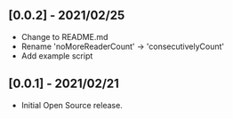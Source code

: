## [0.0.2] - 2021/02/25

* Change to README.md
* Rename 'noMoreReaderCount' -> 'consecutivelyCount'
* Add example script

## [0.0.1] - 2021/02/21

* Initial Open Source release.
